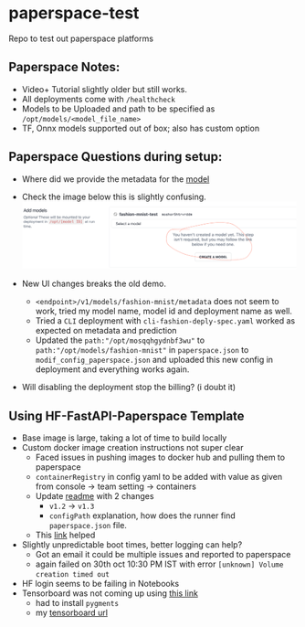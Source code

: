 # paperspace-test
Repo to test out paperspace platforms


## Paperspace Notes: 
- Video+ Tutorial slightly older but still works. 
- All deployments come with `/healthcheck`
- Models to be Uploaded and path to be specified as `/opt/models/<model_file_name>`
- TF, Onnx models supported out of box; also has custom option

## Paperspace Questions during setup:
- Where did we provide the metadata for the [model](https://youtu.be/voyqmlYOIH0?feature=shared&t=266)

- Check the image below this is slightly confusing. 
![confusing ux](document-resources/deploy_model_ux.png)

- New UI changes breaks the old demo.
    - `<endpoint>/v1/models/fashion-mnist/metadata` does not seem to work, tried my model name, model id and deployment name as well.
    - Tried a `CLI` deployment with `cli-fashion-deply-spec.yaml` worked as expected on metadata and prediction
    - Updated the `path:"/opt/mosqqhgydnbf3wu"` to `path:"/opt/models/fashion-mnist"` in `paperspace.json` to `modif_config_paperspace.json` and uploaded this new config in deployment and everything works again. 

- Will disabling the deployment stop the billing? (i doubt it)


## Using HF-FastAPI-Paperspace Template
- Base image is large, taking a lot of time to build locally
- Custom docker image creation instructions not super clear
    - Faced issues in pushing images to docker hub and pulling them to paperspace
    - `containerRegistry` in config yaml to be added with value as given from console -> team setting -> containers
    - Update [readme](https://github.com/Paperspace/deploy-action/tree/v1.3) with 2 changes
        - `v1.2` -> `v1.3`
        - `configPath` explanation, how does the runner find `paperspace.json` file.
    - This [link](https://docs-next.paperspace.com/deploying/app-config) helped
- Slightly unpredictable boot times, better logging can help?
    - Got an email it could be multiple issues and reported to paperspace 
    - again failed on 30th oct 10:30 PM IST with error `[unknown] Volume creation timed out`
- HF login seems to be failing in Notebooks
- Tensorboard was not coming up using [this link](https://docs.paperspace.com/gradient/notebooks/tensorboard/#how-to-configure-a-tensorboard-in-gradient-notebooks)
    - had to install `pygments`
    - my [tensorboard url](https://tensorboard-nl9d5a3r0k.clg07azjl.paperspacegradient.com/)